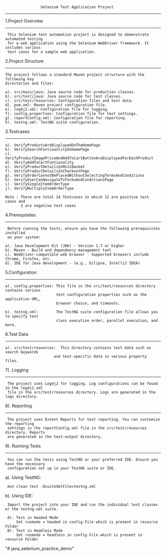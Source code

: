                     Selenium Test Application Project 

----------------------------------------------------------------------------------------------

1.Project Overview
___________________

     This Selenium test automation project is designed to demonstrate automated testing
     for a web application using the Selenium WebDriver framework. It includes various 
     test cases for a sample web application.

2.Project Structure
____________________

	The project follows a standard Maven project structure with the following key 
	directories and files:

	a). src/main/java: Java source code for production classes.
	b). src/test/java: Java source code for test classes.
	c). src/test/resources: Configuration files and test data.
	d). pom.xml: Maven project configuration file.
	e). log4j2.xml: Configuration file for logging.
	f). config.properties: Configuration file for test settings.
	g). reportConfig.xml: Configuration file for reporting.
	h). testng.xml: TestNG suite configuration.



3.Testcases
_______________________________

	a). VerifyProductsAreDisplayedOnTheHomePage
	b). VerifySearchFuntioanlityOnHomePage
	c). VerifyProductImagePriceAndAddToCartButtonAreDisplayedForEachProduct
	d). VerifyAddToCartFuntionality
	e). VerifyProductDetailsInMiniBasket
	f). VerifyProductDetailsInCheckoutPage
	g). VerifyOrderCannotBePlacedWithoutSelectingTermsAndConditions
	h). VerifyUserCanNavigateToTermsAndConditionsPage
	i). VerifySingleItemOrderType
	j). VerifyMultipleItemOrderType

	Note : There are total 14 Testcases in which 12 are positive test cases and 
	       2 are negative test cases
	   

4.Prerequisites
________________

	 Before running the tests, ensure you have the following prerequisites installed
	 on your system:

	a). Java Development Kit (JDK) - Version 1.7 or higher
	b). Maven - Build and dependency management tool
	c). WebDriver-compatible web browser - Supported browsers include Chrome, Firefox, etc.
	d). IDE for Java development - (e.g., Eclipse, IntelliJ IDEA)

5.Configuration
________________

    a). config.properties: This file in the src/test/resources directory contains various
                           test configuration properties such as the application URL, 
                           browser choice, and timeouts.

    b). testng.xml:        The TestNG suite configuration file allows you to specify test
					       class execution order, parallel execution, and more.

6.Test Data
____________

    a). src/test/resources:  This directory contains test data such as search keywords 
                          and test-specific data in various property files.
                         
7). Logging
____________

     The project uses Log4j2 for logging. Log configurations can be found in the log4j2.xml
     file in the src/test/resources directory. Logs are generated in the logs directory.

8). Reporting
_______________

     The project uses Extent Reports for test reporting. You can customize the reporting
     settings in the reportConfig.xml file in the src/test/resources directory. Reports 
     are generated in the test-output directory.
     
9). Running Tests
__________________

     You can run the tests using TestNG or your preferred IDE. Ensure you have the necessary
     configuration set up in your TestNG suite or IDE.

a). Using TestNG:

     mvn clean test -DsuiteXmlFile=testng.xml
     
b). Using IDE:

	 Import the project into your IDE and run the individual test classes or the testng.xml suite.
	 
	 A). Test in Headed Mode
	 	 Set runmode = headed in config File which is present in resource Folder
	 B). Test in Headless Mode
	 	 Set runmode = headless in config File which is present in resource Folder
"# java_selenium_practice_demo" 
